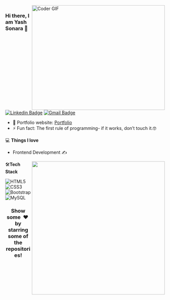 <img align="right" src="https://github.com/rajaprerak/rajaprerak/blob/master/developer.gif" alt="Coder GIF" width="420" height="330">



### Hi there, I am Yash Sonara 👋
[![Linkedin Badge](https://img.shields.io/badge/-yashsonara-blue?style=flat-square&logo=Linkedin&logoColor=white&link=https://www.linkedin.com/in/yash-sonara-272979247/)](https://www.linkedin.com/in/yash-sonara-272979247/)
[![Gmail Badge](https://img.shields.io/badge/-yashsonara35@gmail.com-c14438?style=flat-square&logo=Gmail&logoColor=white&link=mailto:yashsonara35@gmail.com)](mailto:yashsonara35@gmail.com) 

- 🎯 Portfolio website: [Portfolio](https://rajaprerak.github.io/)
- ⚡ Fun fact: The first rule of programming- if it works, don’t touch it.🤓

💻 **Things I love**
- Frontend Development ✍️

    <a href="https://github.com/anuraghazra/github-readme-stats" title="Go to Source">
      <img align="right" width=420 height="auto" src="https://github-readme-stats.vercel.app/api?username=rajaprerak&show_icons=true&theme=dark&border_color=61dafb&hide_border=true&include_all_commits=true" />
    </a>
    
🛠**Tech Stack**

![HTML5](https://img.shields.io/badge/-HTML5-000000?style=flat&logo=HTML5)
![CSS3](https://img.shields.io/badge/-CSS3-000000?style=flat&logo=CSS3)
![Bootstrap](https://img.shields.io/badge/-Bootstrap-000000?style=flat&logo=bootstrap)
![MySQL](https://img.shields.io/badge/-MySQL-000000?style=flat&logo=MySQL)


<div align="center">
    <h3 align="center">Show some &nbsp;❤️&nbsp; by starring some of the repositories!</h3>
</div>

